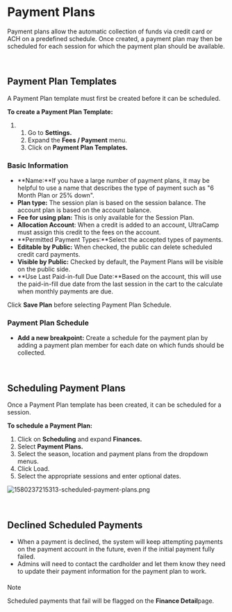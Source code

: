 # Payment Plans
Payment plans allow the automatic collection of funds via credit card or ACH on a predefined schedule. Once created, a payment plan may then be scheduled for each session for which the payment plan should be available.


 


## Payment Plan Templates


A Payment Plan template must first be created before it can be scheduled.


**To create a Payment Plan Template:**


1. 1. Go to **Settings.**
	2. Expand the **Fees / Payment** menu.
	3. Click on **Payment Plan Templates.**


### 


### Basic Information


* **Name:**If you have a large number of payment plans, it may be helpful to use a name that describes the type of payment such as "6 Month Plan or 25% down".
* **Plan type:** The session plan is based on the session balance. The account plan is based on the account balance.
* **Fee for using plan:** This is only available for the Session Plan.
* **Allocation Account**: When a credit is added to an account, UltraCamp must assign this credit to the fees on the account.
* **Permitted Payment Types:**Select the accepted types of payments.
* **Editable by Public:** When checked, the public can delete scheduled credit card payments.
* **Visible by Public:** Checked by default, the Payment Plans will be visible on the public side.
* **Use Last Paid-in-full Due Date:**Based on the account, this will use the paid-in-fill due date from the last session in the cart to the calculate when monthly payments are due.


Click **Save Plan** before selecting Payment Plan Schedule.


### 


### Payment Plan Schedule


* **Add a new breakpoint:** Create a schedule for the payment plan by adding a payment plan member for each date on which funds should be collected.


 


## Scheduling Payment Plans


Once a Payment Plan template has been created, it can be scheduled for a session.


**To schedule a Payment Plan:**


1. Click on **Scheduling** and expand **Finances.**
2. Select **Payment Plans.**
3. Select the season, location and payment plans from the dropdown menus.
4. Click Load.
5. Select the appropriate sessions and enter optional dates.


![1580237215313-scheduled-payment-plans.png](https://help.ultracamp.com/hc/article_attachments/7466233409172/1580237215313-scheduled-payment-plans.png)


 


## Declined Scheduled Payments


* When a payment is declined, the system will keep attempting payments on the payment account in the future, even if the initial payment fully failed.
* Admins will need to contact the cardholder and let them know they need to update their payment information for the payment plan to work.



#### 
 Note


Scheduled payments that fail will be flagged on the **Finance Detail**page.



  
  


